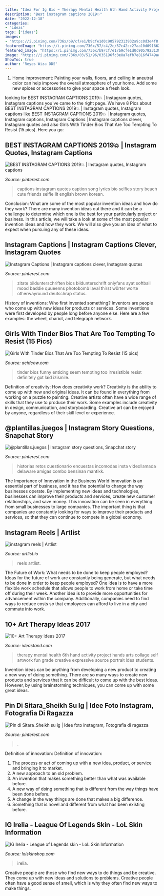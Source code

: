 ```yaml
---
title: "Idea For Ig Bio ~ Therapy Mental Health 6th Hand Activity Project Hands Arts Collage Self Artwork Fun Grade Creative Expressive Source Portrait Idea Students"
description: "Best instagram captions 2019💥"
date: "2022-12-18"
categories:
- "ideas"
tags: ["ideas"]
images:
- "https://i.pinimg.com/736x/b9/cf/e1/b9cfe1d0c905792313932a9cc0d3e4f8.jpg"
featuredImage: "https://i.pinimg.com/736x/57/c4/2c/57c42cc27aa10d091662c2c459705a9f.jpg"
featured_image: "https://i.pinimg.com/736x/b9/cf/e1/b9cfe1d0c905792313932a9cc0d3e4f8.jpg"
image: "https://i.pinimg.com/736x/03/51/96/035196fc3e8a7efb7e816f4749aa5b32.jpg"
ShowToc: true
author: "Reyes Wiza DDS"
---
```



1. Home improvement: Painting your walls, floors, and ceiling in aneutral color can help improve the overall atmosphere of your home. Add some new spices or accessories to give your space a fresh look. 

	

		
looking for BEST INSTAGRAM CAPTIONS 2019💥 | Instagram quotes, Instagram captions you've came to the right page. We have 8 Pics about BEST INSTAGRAM CAPTIONS 2019💥 | Instagram quotes, Instagram captions like BEST INSTAGRAM CAPTIONS 2019💥 | Instagram quotes, Instagram captions, Instagram Captions | Instagram captions clever, Instagram quotes and also Girls With Tinder Bios That Are Too Tempting To Resist (15 pics). Here you go:
		
    
## BEST INSTAGRAM CAPTIONS 2019💥 | Instagram Quotes, Instagram Captions

<img loading=lazy src="https://i.pinimg.com/736x/b9/cf/e1/b9cfe1d0c905792313932a9cc0d3e4f8.jpg" onerror="this.onerror=null;this.src='https://tse2.mm.bing.net/th?id=OIP.PSWIbyCNwM-48Z1yxY_v0AHaNK&amp;pid=15.1';" alt="BEST INSTAGRAM CAPTIONS 2019💥 | Instagram quotes, Instagram captions">

_Source: pinterest.com_

>captions instagram quotes caption song lyrics bio selfies story beach cute friends selfie lit english brown korean. 

	

Conclusion: What are some of the most popular invention ideas and how do they work?
There are many invention ideas out there and it can be a challenge to determine which one is the best for your particularly project or business. In this article, we will take a look at some of the most popular invention ideas and how they work. We will also give you an idea of what to expect when pursuing any of these ideas.

    
## Instagram Captions | Instagram Captions Clever, Instagram Quotes

<img loading=lazy src="https://i.pinimg.com/736x/d8/56/1b/d8561b4d23fd54a2c56e44aa0481fb4e.jpg" onerror="this.onerror=null;this.src='https://tse2.mm.bing.net/th?id=OIP.6GSVexCzEtutc2SI88NzbQHaNH&amp;pid=15.1';" alt="Instagram Captions | Instagram captions clever, Instagram quotes">

_Source: pinterest.com_

>zitate bildunterschriften bios bildunterschrift onlyfans ayat softball mood baddie quueenns photobomb laval thirst wörter worte otherwayround deutschrap status. 

	

History of inventions: Who first invented something?
Inventors are people who come up with new ideas for products or services. Some inventions were first developed by people long before anyone else. Here are a few examples: the wheel, chariot, and telegraph network.

    
## Girls With Tinder Bios That Are Too Tempting To Resist (15 Pics)

<img loading=lazy src="https://cdn.acidcow.com/pics/20150416/girls_uou_secretly_want_11.jpg" onerror="this.onerror=null;this.src='https://tse2.mm.bing.net/th?id=OIP.Y706d-1zo63RNSbbjtQIiAHaK9&amp;pid=15.1';" alt="Girls With Tinder Bios That Are Too Tempting To Resist (15 pics)">

_Source: acidcow.com_

>tinder bios funny enticing seem tempting too irresistible resist definitely got laid izismile. 

	

Definition of creativity: How does creativity work?
Creativity is the ability to come up with new and original ideas. It can be found in everything from working on a puzzle to painting. Creative artists often have a wide range of skills that they use to produce their work. Some examples include creativity in design, communication, and storyboarding. Creative art can be enjoyed by anyone, regardless of their skill level or experience.

    
## @plantillas.juegos | Instagram Story Questions, Snapchat Story

<img loading=lazy src="https://i.pinimg.com/736x/57/c4/2c/57c42cc27aa10d091662c2c459705a9f.jpg" onerror="this.onerror=null;this.src='https://tse4.mm.bing.net/th?id=OIP.L0OGaNXS-nAaXDSOOMmhzQHaNK&amp;pid=15.1';" alt="@plantillas.juegos | Instagram story questions, Snapchat story">

_Source: pinterest.com_

>historias retos cuestionario encuestas incomodas insta videollamada delaware amigas combo bensinan mantikk. 

	

The Importance of Innovation in the Business World
Innovation is an essential part of business, and it has the potential to change the way businesses operate. By implementing new ideas and technologies, businesses can improve their products and services, create new customer relationships, and save money. This innovation can be seen in everything from small businesses to large companies. The important thing is that companies are constantly looking for ways to improve their products and services, so that they can continue to compete in a global economy.

    
## Instagram Reels | Artlist

<img loading=lazy src="https://artlist.io/media/bdvpc3uk/ig-reels-header-for-artlist-2.jpg" onerror="this.onerror=null;this.src='https://tse4.mm.bing.net/th?id=OIP.KW3uIGTANmYcQDmhhrN2DQHaEK&amp;pid=15.1';" alt="instagram reels | Artlist">

_Source: artlist.io_

>reels artlist. 

	

The Future of Work: What needs to be done to keep people employed?
Ideas for the future of work are constantly being generate, but what needs to be done in order to keep people employed? One idea is to have a more flexible work schedule that allows people to work from home or take time off during their week. Another idea is to provide more opportunities for advancement within the company. Additionally, companies need to find ways to reduce costs so that employees can afford to live in a city and commute into work.

    
## 10+ Art Therapy Ideas 2017

<img loading=lazy src="http://ideastand.com/wp-content/uploads/2014/05/art-therapy-ideas/7-art-therapy-ideas.jpg" onerror="this.onerror=null;this.src='https://tse4.mm.bing.net/th?id=OIP.wQEH2vgbHV2iGNyH8PIO5AHaKJ&amp;pid=15.1';" alt="10+ Art Therapy Ideas 2017">

_Source: ideastand.com_

>therapy mental health 6th hand activity project hands arts collage self artwork fun grade creative expressive source portrait idea students. 

	

Invention ideas can be anything from developing a new product to creating a new way of doing something. There are so many ways to create new products and services that it can be difficult to come up with the best ideas. However, by using brainstorming techniques, you can come up with some great ideas.

    
## Pin Di Sitara_Sheikh Su Ig | Idee Foto Instagram, Fotografia Di Ragazza

<img loading=lazy src="https://i.pinimg.com/736x/03/51/96/035196fc3e8a7efb7e816f4749aa5b32.jpg" onerror="this.onerror=null;this.src='https://tse4.mm.bing.net/th?id=OIP.4oJ9UvyMR9vFfG5q956JcgHaNc&amp;pid=15.1';" alt="Pin di Sitara_Sheikh su ig | Idee foto instagram, Fotografia di ragazza">

_Source: pinterest.com_

>. 

	

Definition of innovation:
Definition of innovation: 
1. The process or act of coming up with a new idea, product, or service and bringing it to market.
2. A new approach to an old problem. 
3. An invention that makes something better than what was available before.
4. A new way of doing something that is different from the way things have been done before.
5. A change in the way things are done that makes a big difference. 
6. Something that is novel and different from what has been existing before. 

    
## IG Irelia - League Of Legends Skin - LoL Skin Information

<img loading=lazy src="https://lolskinshop.com/wp-content/uploads/2019/10/splash-art-ig-irelia-1024x604.jpg" onerror="this.onerror=null;this.src='https://tse1.mm.bing.net/th?id=OIP.t3CEd-INr9G7d22k12b2hwHaEX&amp;pid=15.1';" alt="IG Irelia - League of Legends skin - LoL Skin Information">

_Source: lolskinshop.com_

>irelia. 

	

Creative people are those who find new ways to do things and be creative. They come up with new ideas and solutions to problems. Creative people often have a good sense of smell, which is why they often find new ways to make things.

